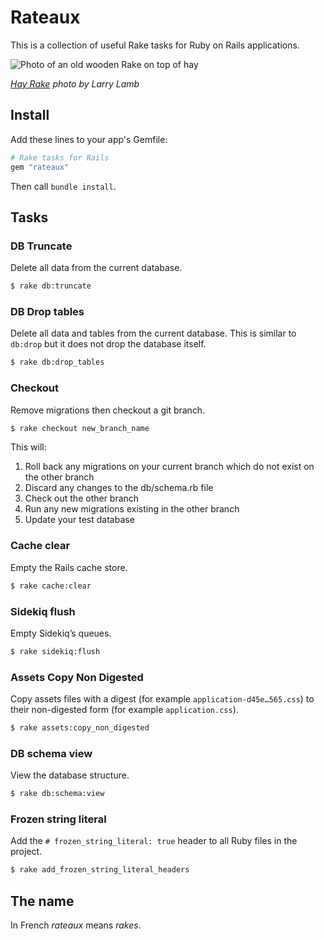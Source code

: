 # Rateaux

This is a collection of useful Rake tasks for Ruby on Rails applications.

![Photo of an old wooden Rake on top of hay](https://github.com/user-attachments/assets/a1549ae8-a20f-4c87-a634-4298223bbb6e)

_[Hay Rake](https://www.flickr.com/photos/49708076@N05/23047850374/) photo by Larry Lamb_

## Install

Add these lines to your app's Gemfile:

```ruby
# Rake tasks for Rails
gem "rateaux"
```

Then call `bundle install`.


## Tasks

### DB Truncate

Delete all data from the current database.

```sh
$ rake db:truncate
```

### DB Drop tables

Delete all data and tables from the current database. This is similar to
`db:drop` but it does not drop the database itself.

```sh
$ rake db:drop_tables
```

### Checkout

Remove migrations then checkout a git branch.

```sh
$ rake checkout new_branch_name
```

This will:

1. Roll back any migrations on your current branch which do not exist on the
   other branch
2. Discard any changes to the db/schema.rb file
3. Check out the other branch
4. Run any new migrations existing in the other branch
5. Update your test database

### Cache clear

Empty the Rails cache store.

```sh
$ rake cache:clear
```

### Sidekiq flush

Empty Sidekiq’s queues.

```sh
$ rake sidekiq:flush
```

### Assets Copy Non Digested

Copy assets files with a digest (for example `application-d45e…565.css`)
to their non-digested form (for example `application.css`).

```sh
$ rake assets:copy_non_digested
```

### DB schema view

View the database structure.

```sh
$ rake db:schema:view
```

### Frozen string literal

Add the `# frozen_string_literal: true` header to all Ruby files in the project.

```sh
$ rake add_frozen_string_literal_headers
```

## The name

In French _rateaux_ means _rakes_.
